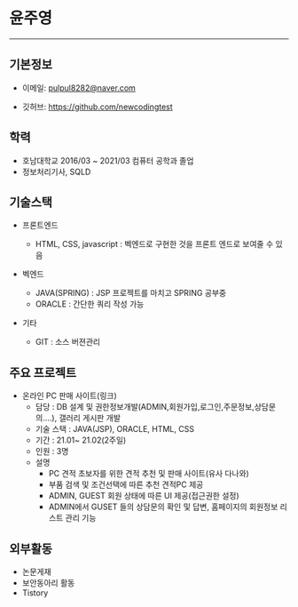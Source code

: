 # 윤주영
***
## 기본정보
+ 이메일: pulpul8282@naver.com

+ 깃허브: https://github.com/newcodingtest

## 학력
+ 호남대학교 2016/03 ~ 2021/03 컴퓨터 공학과 졸업
+ 정보처리기사, SQLD

## 기술스택
 + 프론트엔드
   - HTML, CSS, javascript : 벡엔드로 구현한 것을 프론트 엔드로 보여줄 수 있음

 + 벡엔드
   - JAVA(SPRING) : JSP 프로젝트를 마치고 SPRING 공부중
   - ORACLE : 간단한 쿼리 작성 가능
  
  + 기타
    - GIT : 소스 버젼관리

## 주요 프로젝트

 + 온라인 PC 판매 사이트(링크)
   - 담당 : DB 설계 및 권한정보개발(ADMIN,회원가입,로그인,주문정보,상담문의....), 갤러리 게시판 개발
   - 기술 스택 : JAVA(JSP), ORACLE, HTML, CSS
   - 기간 : 21.01~ 21.02(2주일)
   - 인원 : 3명
   - 설명
     + PC 견적 초보자를 위한 견적 추천 및 판매 사이트(유사 다나와)
     + 부품 검색 및 조건선택에 따른 추천 견적PC 제공
     + ADMIN, GUEST 회원 상태에 따른 UI 제공(접근권한 설정)
     + ADMIN에서 GUSET 들의 상담문의 확인 및 답변, 홈페이지의 회원정보 리스트 관리 기능

## 외부활동
 + 논문게재
 + 보안동아리 활동
 + Tistory 
